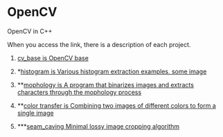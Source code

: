 # OpenCV
OpenCV in C++

When you access the link, there is a description of each project.

1. [cv_base is OpenCV base](https://github.com/HRDI0/OpenCV/tree/main/cv_base)
    
2. *[histogram is Various histogram extraction examples, some image](https://github.com/HRDI0/OpenCV/tree/main/histogram)

3. **[mophology is A program that binarizes images and extracts characters through the mophology process](https://github.com/HRDI0/OpenCV/tree/main/mophology)

4. **[color transfer is Combining two images of different colors to form a single image ](https://github.com/HRDI0/OpenCV/tree/main/color_transfer)

5. ***[seam_caving Minimal lossy image cropping algorithm](https://github.com/HRDI0/OpenCV/tree/main/seam_caving)
